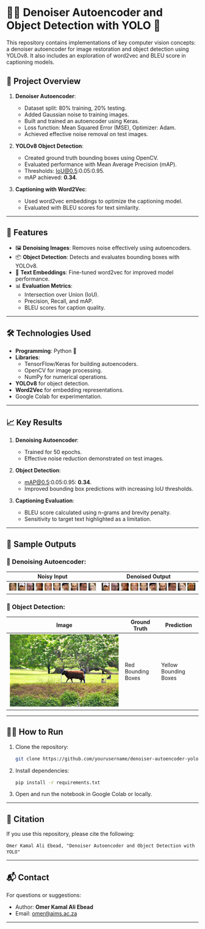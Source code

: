 

# 🧠✨ Denoiser Autoencoder and Object Detection with YOLO 🚀

This repository contains implementations of key computer vision concepts: a denoiser autoencoder for image restoration and object detection using YOLOv8. It also includes an exploration of word2vec and BLEU score in captioning models.

## 📂 Project Overview

1. **Denoiser Autoencoder**:
   - Dataset split: 80% training, 20% testing.
   - Added Gaussian noise to training images.
   - Built and trained an autoencoder using Keras.
   - Loss function: Mean Squared Error (MSE), Optimizer: Adam.
   - Achieved effective noise removal on test images.

2. **YOLOv8 Object Detection**:
   - Created ground truth bounding boxes using OpenCV.
   - Evaluated performance with Mean Average Precision (mAP).
   - Thresholds: IoU@0.5:0.05:0.95.
   - mAP achieved: **0.34**.

3. **Captioning with Word2Vec**:
   - Used word2vec embeddings to optimize the captioning model.
   - Evaluated with BLEU scores for text similarity.

---

## 🚀 Features

- 🖼️ **Denoising Images**: Removes noise effectively using autoencoders.
- 📦 **Object Detection**: Detects and evaluates bounding boxes with YOLOv8.
- 📝 **Text Embeddings**: Fine-tuned word2vec for improved model performance.
- 📊 **Evaluation Metrics**:
  - Intersection over Union (IoU).
  - Precision, Recall, and mAP.
  - BLEU scores for caption quality.

---

## 🛠️ Technologies Used

- **Programming**: Python 🐍
- **Libraries**:
  - TensorFlow/Keras for building autoencoders.
  - OpenCV for image processing.
  - NumPy for numerical operations.
- **YOLOv8** for object detection.
- **Word2Vec** for embedding representations.
- Google Colab for experimentation.

---

## 📈 Key Results

1. **Denoising Autoencoder**:
   - Trained for 50 epochs.
   - Effective noise reduction demonstrated on test images.

2. **Object Detection**:
   - mAP@0.5:0.05:0.95: **0.34**.
   - Improved bounding box predictions with increasing IoU thresholds.

3. **Captioning Evaluation**:
   - BLEU score calculated using n-grams and brevity penalty.
   - Sensitivity to target text highlighted as a limitation.

---

## 📸 Sample Outputs

### 🔹 Denoising Autoencoder:
| Noisy Input | Denoised Output |
|-------------|-----------------|
| ![Noisy Image](/dataset-noisy.png) | ![Denoised Image](dataset-denoised.png) |

### 🔹 Object Detection:
| Image | Ground Truth | Prediction |
|-------|--------------|------------|
| ![Image](object-detection-goats-and-birds.png) | Red Bounding Boxes | Yellow Bounding Boxes |

---

## 🧑‍💻 How to Run

1. Clone the repository:
   ```bash
   git clone https://github.com/yourusername/denoiser-autoencoder-yolo.git
   ```
2. Install dependencies:
   ```bash
   pip install -r requirements.txt
   ```
3. Open and run the notebook in Google Colab or locally.

---

## 📝 Citation

If you use this repository, please cite the following:
```text
Omer Kamal Ali Ebead, "Denoiser Autoencoder and Object Detection with YOLO"
```

---

## 📬 Contact

For questions or suggestions:
- Author: **Omer Kamal Ali Ebead**
- Email: [omer@aims.ac.za](mailto:omer@aims.ac.za)

---

